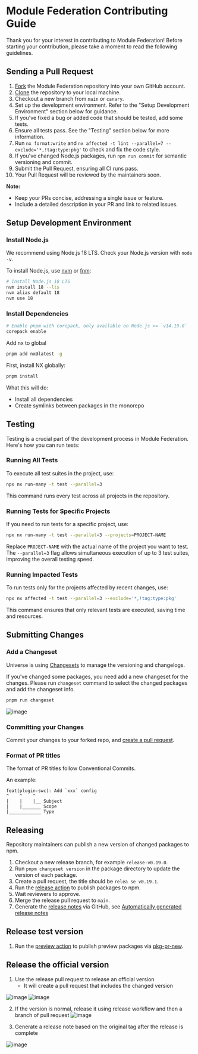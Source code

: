 # Module Federation Contributing Guide

Thank you for your interest in contributing to Module Federation! Before starting your contribution, please take a moment to read the following guidelines.

## Sending a Pull Request

1. [Fork](https://help.github.com/articles/fork-a-repo/) the Module Federation repository into your own GitHub account.
2. [Clone](https://help.github.com/articles/cloning-a-repository/) the repository to your local machine.
3. Checkout a new branch from `main` or `canary`.
4. Set up the development environment. Refer to the "Setup Development Environment" section below for guidance.
5. If you've fixed a bug or added code that should be tested, add some tests.
6. Ensure all tests pass. See the "Testing" section below for more information.
7. Run `nx format:write` and `nx affected -t lint --parallel=7 --exclude='*,!tag:type:pkg'` to check and fix the code style.
8. If you've changed Node.js packages, run `npm run commit` for semantic versioning and commit.
9. Submit the Pull Request, ensuring all CI runs pass.
10. Your Pull Request will be reviewed by the maintainers soon.

**Note:** 
- Keep your PRs concise, addressing a single issue or feature.
- Include a detailed description in your PR and link to related issues.

## Setup Development Environment

### Install Node.js

We recommend using Node.js 18 LTS. Check your Node.js version with `node -v`.

To install Node.js, use [nvm](https://github.com/nvm-sh/nvm) or [fnm](https://github.com/Schniz/fnm):

```bash
# Install Node.js 18 LTS
nvm install 18 --lts
nvm alias default 18
nvm use 18
```

### Install Dependencies

```sh
# Enable pnpm with corepack, only available on Node.js >= `v14.19.0`
corepack enable
```

Add nx to global

```bash
pnpm add nx@latest -g
```

First, install NX globally:

```sh
pnpm install
```

What this will do:

- Install all dependencies
- Create symlinks between packages in the monorepo


## Testing

Testing is a crucial part of the development process in Module Federation. Here's how you can run tests:

### Running All Tests

To execute all test suites in the project, use:

```sh
npx nx run-many -t test --parallel=3
```

This command runs every test across all projects in the repository.

### Running Tests for Specific Projects

If you need to run tests for a specific project, use:

```sh
npx nx run-many -t test --parallel=3 --projects=PROJECT-NAME
```

Replace `PROJECT-NAME` with the actual name of the project you want to test. The `--parallel=3` flag allows simultaneous execution of up to 3 test suites, improving the overall testing speed.

### Running Impacted Tests

To run tests only for the projects affected by recent changes, use:

```sh
npx nx affected -t test --parallel=3 --exclude='*,!tag:type:pkg'
```

This command ensures that only relevant tests are executed, saving time and resources.


## Submitting Changes

### Add a Changeset

Universe is using [Changesets](https://github.com/changesets/changesets) to manage the versioning and changelogs.

If you've changed some packages, you need add a new changeset for the changes. Please run `changeset` command to select the changed packages and add the changeset info.

```sh
pnpm run changeset
```

![image](https://github.com/module-federation/core/assets/27547179/15505abf-8b0b-450f-b2d0-ffdc52e710a4)


### Committing your Changes

Commit your changes to your forked repo, and [create a pull request](https://help.github.com/articles/creating-a-pull-request/).

### Format of PR titles

The format of PR titles follow Conventional Commits.

An example:

```
feat(plugin-swc): Add `xxx` config
^    ^    ^
|    |    |__ Subject
|    |_______ Scope
|____________ Type
```

## Releasing

Repository maintainers can publish a new version of changed packages to npm.

1. Checkout a new release branch, for example `release-v0.19.0`.
2. Run `pnpm changeset version` in the package directory to update the version of each package.
3. Create a pull request, the title should be `relea se v0.19.1`.
4. Run the [release action](https://github.com/module-federation/core/actions/workflows/release.yml) to publish packages to npm.
5. Wait reviewers to approve. 
6. Merge the release pull request to `main`.
7. Generate the [release notes](https://github.com/module-federation/core/releases) via GitHub, see [Automatically generated release notes](https://docs.github.com/en/repositories/releasing-projects-on-github/automatically-generated-release-notes)

## Release test version

1. Run the [preview action](https://github.com/module-federation/core/actions/workflows/preview.yml) to publish preview packages via [pkg-pr-new](https://github.com/stackblitz-labs/pkg.pr.new).


## Release the official version

1. Use the release pull request to release an official version
    * It will create a pull request that includes the changed version
  
![image](https://github.com/module-federation/core/assets/27547179/b5ed83f3-4cf8-4a95-859b-729e3ad0e7eb)
![image](https://github.com/module-federation/core/assets/27547179/1cfc2e71-dbf9-41d8-84f8-3948eb636c7c)



2. If the version is normal, release it using release workflow and then a branch of pull request
![image](https://github.com/module-federation/core/assets/27547179/5c66e9e5-7bd7-4466-a1aa-38420f1dac82)


4. Generate a release note based on the original tag after the release is complete

![image](https://github.com/module-federation/core/assets/27547179/accc9626-9ffd-4074-8d47-14372ae77400)
